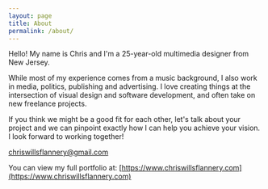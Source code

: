 ```yaml
---
layout: page
title: About
permalink: /about/
---
```

Hello! My name is Chris and I'm a 25-year-old multimedia designer from New Jersey.

While most of my experience comes from a music background, I also work in media, politics, publishing and advertising. I love creating things at the intersection of visual design and software development, and often take on new freelance projects.

If you think we might be a good fit for each other, let's talk about your project and we can pinpoint exactly how I can help you achieve your vision. I look forward to working together!

chriswillsflannery@gmail.com

You can view my full portfolio at: [https://www.chriswillsflannery.com](https://www.chriswillsflannery.com)
